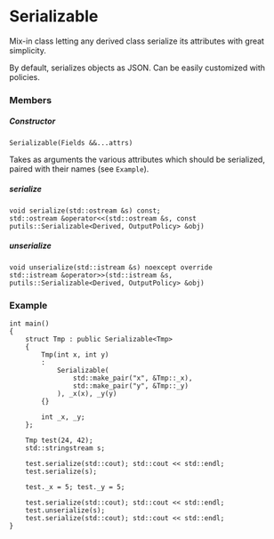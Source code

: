 # Serializable

Mix-in class letting any derived class serialize its attributes with great simplicity.

By default, serializes objects as JSON. Can be easily customized with policies.

### Members

##### Constructor

```
Serializable(Fields &&...attrs)
```

Takes as arguments the various attributes which should be serialized, paired with their names (see `Example`).

##### serialize

```
void serialize(std::ostream &s) const;
std::ostream &operator<<(std::ostream &s, const putils::Serializable<Derived, OutputPolicy> &obj)
```

##### unserialize

```
void unserialize(std::istream &s) noexcept override
std::istream &operator>>(std::istream &s, putils::Serializable<Derived, OutputPolicy> &obj)
```

### Example

```
int main()
{
    struct Tmp : public Serializable<Tmp>
    {
        Tmp(int x, int y)
        :
            Serializable(
                std::make_pair("x", &Tmp::_x),
                std::make_pair("y", &Tmp::_y)
            ), _x(x), _y(y)
        {}

        int _x, _y;
    };

    Tmp test(24, 42);
    std::stringstream s;

    test.serialize(std::cout); std::cout << std::endl;
    test.serialize(s);

    test._x = 5; test._y = 5;

    test.serialize(std::cout); std::cout << std::endl;
    test.unserialize(s);
    test.serialize(std::cout); std::cout << std::endl;
}
```


